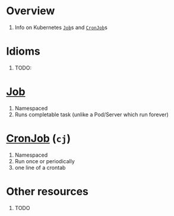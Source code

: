 # Overview
1. Info on Kubernetes [`Job`](https://kubernetes.io/docs/concepts/workloads/controllers/job/)s and [`CronJob`](https://kubernetes.io/docs/concepts/workloads/controllers/cron-jobs/)s


# Idioms
1. TODO:


# [Job](https://kubernetes.io/docs/concepts/workloads/controllers/job/)
1. Namespaced
1. Runs completable task (unlike a Pod/Server which run forever)


# [CronJob](https://kubernetes.io/docs/concepts/workloads/controllers/cron-jobs/) (`cj`)
1. Namespaced
1. Run once or periodically
1. one line of a crontab


# Other resources
1. TODO
